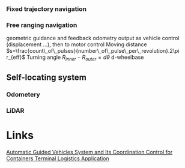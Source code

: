 ### Fixed trajectory navigation
### Free ranging navigation
geometric guidance and feedback odometry output as vehicle control (displacement ...), then to motor control
Moving distance
$s=\frac{count\_of\_pulses}{number\_of\_pulse\_per\_revolution}.2\pi r_{eff}$
Turning angle
$R_{inner}-R_{outer}=d\theta$
d-wheelbase

## Self-locating system
### Odometery

### LiDAR

# Links
[Automatic Guided Vehicles System and Its Coordination Control for Containers Terminal Logistics Application](https://arxiv.org/ftp/arxiv/papers/2104/2104.08331.pdf)